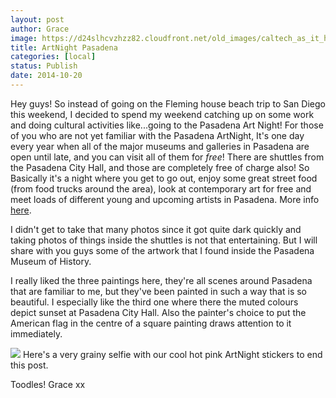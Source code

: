 ```yaml
---
layout: post
author: Grace
image: https://d24slhcvzhzz82.cloudfront.net/old_images/caltech_as_it_happens/6a0105349b8251970b01b8d07c471d970c.jpg
title: ArtNight Pasadena 
categories: [local]
status: Publish
date: 2014-10-20
---
```


Hey guys!
So instead of going on the Fleming house beach trip to San Diego this weekend, I decided to spend my weekend catching up on some work and doing cultural activities like...going to the Pasadena Art Night!
For those of you who are not yet familiar with the Pasadena ArtNight, It's one day every year when all of the major museums and galleries in Pasadena are open until late, and you can visit all of them for *free*! There are shuttles from the Pasadena City Hall, and those are completely free of charge also! So Basically it's a night where you get to go out, enjoy some great street food (from food trucks around the area), look at contemporary art for free and meet loads of different young and upcoming artists in Pasadena. More info [here](https://www.artnightpasadena.org/).

I didn't get to take that many photos since it got quite dark quickly and taking photos of things inside the shuttles is not that entertaining. But I will share with you guys some of the artwork that I found inside the Pasadena Museum of History.

I really liked the three paintings here, they're all scenes around Pasadena that are familiar to me, but they've been painted in such a way that is so beautiful. I especially like the third one where there the muted colours depict sunset at Pasadena City Hall. Also the painter's choice to put the American flag in the centre of a square painting draws attention to it immediately.


![](https://d24slhcvzhzz82.cloudfront.net/old_images/caltech_as_it_happens/6a0105349b8251970b01b8d07c4821970c.jpg)
Here's a very grainy selfie with our cool hot pink ArtNight stickers to end this post.

Toodles!
Grace xx
